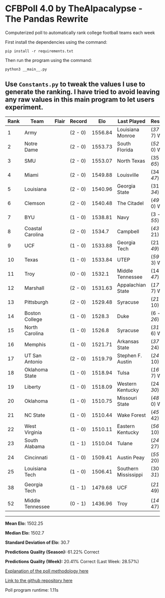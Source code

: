 # CFBPoll 4.0 by TheAlpacalypse - The Pandas Rewrite
Computerized poll to automatically rank college football teams each week

First install the dependencies using the command:

`pip install -r requirements.txt`

Then run the program using the command:

`python3 __main__.py`

Use `Constants.py` to tweak the values I use to generate the ranking. I have tried to avoid leaving any raw values in this main program to let users experiment.
---

|Rank|Team|Flair|Record|Elo|Last Played|Result|Change|
|---|---|---|---|---|---|---|---|
| 1 | Army |  | (2 - 0) | 1556.84 | Louisiana Monroe | (*37* - 7) W | 25.9 |
| 2 | Notre Dame |  | (2 - 0) | 1553.73 | South Florida | (*52* - 0) W | 31.45 |
| 3 | SMU |  | (2 - 0) | 1553.07 | North Texas | (35 - *65*) W | 32.74 |
| 4 | Miami |  | (2 - 0) | 1549.88 | Louisville | (34 - *47*) W | 25.69 |
| 5 | Louisiana |  | (2 - 0) | 1540.96 | Georgia State | (31 - *34*) W | 12.7 |
| 6 | Clemson |  | (2 - 0) | 1540.48 | The Citadel | (*49* - 0) W | 9.01 |
| 7 | BYU |  | (1 - 0) | 1538.81 | Navy | (3 - *55*) W | 38.81 |
| 8 | Coastal Carolina |  | (2 - 0) | 1534.7 | Campbell | (*43* - 21) W | 7.6 |
| 9 | UCF |  | (1 - 0) | 1533.88 | Georgia Tech | (21 - *49*) W | 33.88 |
| 10 | Texas |  | (1 - 0) | 1533.84 | UTEP | (*59* - 3) W | 33.84 |
| 11 | Troy |  | (0 - 0) | 1532.1 | Middle Tennessee | (14 - *47*) W | 32.1 |
| 12 | Marshall |  | (2 - 0) | 1531.63 | Appalachian State | (*17* - 7) W | 20.33 |
| 13 | Pittsburgh |  | (2 - 0) | 1529.48 | Syracuse | (*21* - 10) W | 18.36 |
| 14 | Boston College |  | (1 - 0) | 1528.3 | Duke | (6 - *26*) W | 28.3 |
| 15 | North Carolina |  | (1 - 0) | 1526.8 | Syracuse | (*31* - 6) W | 26.8 |
| 16 | Memphis |  | (1 - 0) | 1521.71 | Arkansas State | (*37* - 24) W | 21.71 |
| 17 | UT San Antonio |  | (2 - 0) | 1519.79 | Stephen F. Austin | (*24* - 10) W | 6.85 |
| 18 | Oklahoma State |  | (1 - 0) | 1518.94 | Tulsa | (*16* - 7) W | 18.94 |
| 19 | Liberty |  | (1 - 0) | 1518.09 | Western Kentucky | (24 - *30*) W | 18.09 |
| 20 | Oklahoma |  | (1 - 0) | 1510.75 | Missouri State | (*48* - 0) W | 10.75 |
| 21 | NC State |  | (1 - 0) | 1510.44 | Wake Forest | (*45* - 42) W | 10.44 |
| 22 | West Virginia |  | (1 - 0) | 1510.11 | Eastern Kentucky | (*56* - 10) W | 10.11 |
| 23 | South Alabama |  | (1 - 1) | 1510.04 | Tulane | (*24* - 27) L | -14.25 |
| 24 | Cincinnati |  | (1 - 0) | 1509.41 | Austin Peay | (*55* - 20) W | 9.41 |
| 25 | Louisiana Tech |  | (1 - 0) | 1506.41 | Southern Mississippi | (30 - *31*) W | 6.41 |
|||||||||
| 38 | Georgia Tech |  | (1 - 1) | 1479.68 | UCF | (*21* - 49) L | -33.88 |
|||||||||
| 52 | Middle Tennessee |  | (0 - 1) | 1436.96 | Troy | (*14* - 47) L | -32.1 |

---

**Mean Elo:** 1502.25

**Median Elo:** 1502.7

**Standard Deviation of Elo:** 30.7

**Predictions Quality (Season):** 61.22% Correct

**Predictions Quality (Week):** 20.41% Correct (Last Week: 28.57%)

[Explanation of the poll methodology here](https://www.reddit.com/user/TehAlpacalypse/comments/dwfsfi/cfb_poll_30_oops/)

[Link to the github repository here](https://github.com/ChangedNameTo/CFBPoll)

Poll program runtime: 1.11s